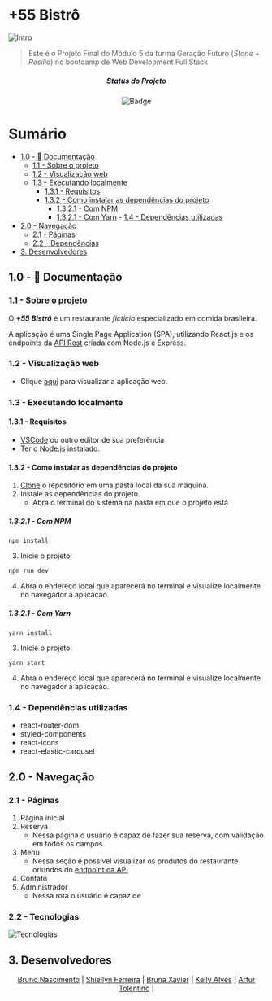 # +55 Bistrô 

![Intro](https://github.com/brunonasc74/projeto-m5/blob/cardapio/%2B55bistro.gif)

> Este é o Projeto Final do Módulo 5 da turma Geração Futuro (*Stone + Resilia*) no bootcamp de Web Development Full Stack<br>

<div id="inicio" align=center>
<h5><strong>Status do Projeto</strong></h5>


  ![Badge](https://img.shields.io/badge/status-em%20andamento-yellow)

</div>

<h1>Sumário</h1>

- [1.0 - 📄 Documentação](#10----documentação)
    - [1.1 - Sobre o projeto](#11---Sobre-o-projeto)
    -  [1.2 - Visualização web](#12---Visualização-web)
    -  [1.3 - Executando localmente](#13---Executando-localmente)
       - [1.3.1 - Requisitos](#131---Requisitos)
       - [1.3.2 - Como instalar as dependências do projeto](#132---Como-instalar-as-dependências-do-projeto)
         - [1.3.2.1 - Com NPM](#1321---Com-NPM) 
         - [1.3.2.1 - Com Yarn](#1321---Com-Yarn)
      -  [1.4 - Dependências utilizadas](#14---Dependências-utilizadas)
- [2.0 - Navegação](#20---Navegação)
  - [2.1 - Páginas](#21---Páginas) 
  - [2.2 - Dependências](#22---Dependências)
- [3. Desenvolvedores](#3-desenvolvedores)

## 1.0 - 📄 Documentação

### 1.1 - Sobre o projeto
O ***+55 Bistrô*** é um restaurante *fictício* especializado em comida brasileira.

A aplicação é uma Single Page Application (SPA), utilizando React.js e os endpoints da [API Rest](https://github.com/bruxvr/restaurante-api) criada com Node.js e Express.

### 1.2 - Visualização web
- Clique [aqui](link) para visualizar a aplicação web.

### 1.3 - Executando localmente
#### 1.3.1 - Requisitos
- [VSCode](https://code.visualstudio.com/) ou outro editor de sua preferência
- Ter o [Node.js](https://nodejs.org/en/) instalado.

#### 1.3.2 - Como instalar as dependências do projeto
1. [Clone](https://www.youtube.com/watch?v=CisK8M3K0dI&ab_channel=Geofisicando) o repositório em uma pasta local da sua máquina. 
2. Instale as dependências do projeto.
   - Abra o terminal do sistema na pasta em que o projeto está
##### 1.3.2.1 - Com NPM
```
npm install
```
3. Inicie o projeto:
  ```
npm run dev
```
4. Abra o endereço local que aparecerá no terminal e visualize localmente no navegador a aplicação.

##### 1.3.2.1 - Com Yarn
```
yarn install
```
3. Inicie o projeto:
  ```
yarn start
```
4. Abra o endereço local que aparecerá no terminal e visualize localmente no navegador a aplicação.


### 1.4 - Dependências utilizadas
- react-router-dom
- styled-components
- react-icons
- react-elastic-carousel

## 2.0 - Navegação
### 2.1 - Páginas
1. Página inicial
2. Reserva
   - Nessa página o usuário é capaz de fazer sua reserva, com validação em todos os campos. 
3. Menu
   - Nessa seção é possível visualizar os produtos do restaurante oriundos do [endpoint da API](https://github.com/bruxvr/restaurante-api)
4. Contato
5. Administrador
   - Nessa rota o usuário é capaz de

### 2.2 - Tecnologias
![Tecnologias](https://skillicons.dev/icons?i=react,nodejs,express) </details>

## 3. Desenvolvedores

<div align='center'>

[Bruno Nascimento](https://github.com/brunonasc74) | [Shiellyn Ferreira](https://github.com/ShiellynFerr) | [Bruna Xavier](https://github.com/bruxvr) | [Kelly Alves](https://github.com/KellySanttos) | [Artur Tolentino](https://github.com/ArturTolentino) |  
  
  
  </div>
